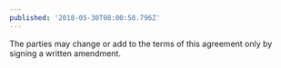```yaml
---
published: '2018-05-30T08:00:58.796Z'
---
```


The parties may change or add to the terms of this agreement only by signing a written amendment.
